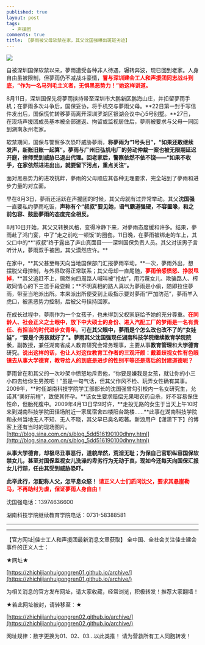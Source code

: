 ```yaml
---
published: true
layout: post
tags:
  - 声援团
comments: true
title: 【夢雨被父母软禁在家，其父沈国强曝出斑斑劣迹】
---
```


![](https://ae01.alicdn.com/kf/HTB1w1QGKf9TBuNjy0Fcq6zeiFXaT.jpg)

自被深圳国保软禁以来，夢雨遭受各种非人待遇，辗转奔波，现已回到老家。人身自由虽被限制，但夢雨仍不减战斗豪情，<span style="color:red;font-weight: bold;">誓与深圳建会工人和声援团同志战斗到底，“作为一名马列毛主义者，无惧黑恶势力！”她这样讲道。</span>

8月11日，深圳国保先将夢雨挟持带至深圳市大鹏新区鹏海山庄，并扣留夢雨手机；在夢雨多次斗争后，国保妥协，将手机交与夢雨父母。**22日第一封手写信件发出后，国保慌忙转移夢雨离开深圳罗湖区银湖会议中心5号别墅。**27日，在现场声援团成员基本被全部遣返、拘留或监视居住后，夢雨被要求与父母一同回到湖南永州老家。

软禁期间，国保与警察多次恐吓威胁夢雨，**称夢雨为“1号头目”，“如果还敢继续发声，新账旧账一起算”。夢雨与广州日弘机电厂的劳动仲裁一案也被无限期延迟开庭，律师受到威胁已退出代理。**回老家后，警察依然不依不饶——**“如果不收手，在家依然进进出出，就要留下污点，重点关注”。**

面对黑恶势力的进攻挑衅，夢雨的父母顺应其各种无理要求，完全站到了夢雨和进步力量的对立面。

早在8月3日，夢雨还活跃在声援团的时候，其父母就有过异常举动。其父**沈国强**一直要私约夢雨吃饭，**声称有个“叔叔”要见她，语气霸道强硬，不容置喙，和之前包容、鼓励夢雨的态度完全相反。**

8月10日开始，其父又转换风格，变得冷静下来，对夢雨态度缓和许多。结果，夢雨赴了鸿门宴，中了“走之前吃一顿饭”的圈套。11日晚，在夢雨被绑走的车上，其父口中的**“叔叔”终于露出了庐山真面目——深圳国保负责人员。其父对该男子言听计从，夢雨双手被困，其父漠然应许。**

在家中，**其父甚至每天向当地国保部门汇报夢雨举动。**一次，夢雨外出，想摆脱父母控制，与外界取得正常联系；其父母却一直尾随，<span style="color:red;font-weight: bold;">夢雨倍感愤怒、挣脱甩掉</span>，**其父追赶不上，居然向四周路人喊叫被“抢劫”，用污蔑女儿、欺骗路人、榨取同情心的下三滥手段耍赖；**不明真相的路人真以为夢雨是小偷，随即拉住夢雨，带至当地派出所。本来派出所便受到上级指示要对夢雨“严加防范”，夢雨羊入虎口，被黑恶势力控制，后被父母挟持回家。

在成长过程中，夢雨作为一个女孩子，也未得到父权家庭给予她的充分尊重。<span style="color:red;font-weight: bold;">在同龄人、社会正义之士眼中，放下中大硕士的身份、进入汽配工厂的梦雨是一名有责任、有担当的时代进步女青年</span>。可**在其父眼中，夢雨是个怎么改也改不了的“女娃娃”，“要是个男孩就好了”。**夢雨其父沈国强现任**湖南科技学院继续教育学院院长**，副教授，兼任湖南省成人教育研究会常务理事，主要从事**教育管理**和**大学德育**研究。<span style="color:red;font-weight: bold;">说出这样的话，也让人对这位教育工作者的三观汗颜：戴着歧视女性有色眼镜去从事大学德育，教导给人的到底是进步的性别平等还是落后的封建道德呢？</span>

夢雨曾在和其父的一次吵架中愤怒地斥责他，“你要是嫌我是女孩，就让你的小三小四去给你生男孩吧！”虽是一句气话，但其父作风不检、玩弄女性确有其事。2009年，**时任湖南科技学院学工部部长的沈国强曾勾引校内一名女研究生，允诺其“美好前程”，致使其怀孕。**该女生要求赔偿无果喝农药自杀，好不容易保住性命，但胎死腹中。2009年4月13日早9时许，**走投无路的女生于当天上午10时来到湖南科技学院田径场附近一家属宿舍四楼阳台跳楼……**此事在湖南科技学院和永州当地无人不知、无人不晓，其父早已臭名昭著。新浪用户【潇潇下下】的博客上还有当时的现场图片。
[http://blog.sina.com.cn/s/blog_5dd516190100dhny.html](http://blog.sina.com.cn/s/blog_5dd516190100dhny.html)

**从事大学德育，却极尽丑事恶行，道貌岸然，荒淫无耻；为保自己官职纵容国保软禁女儿，甚至对国保监视女儿洗澡的卑劣行为无动于衷，现如今还每天向国保汇报女儿行踪，任由其受到威胁恐吓。**

**此举此行，怎配称人父，怎平息众怒！**
<span style="color:red;font-weight: bold;">请正义人士们质问沈父，要求其悬崖勒马，不再助纣为虐，保证夢雨人身自由！<span>

沈国强电话：13974636600

湖南科技学院继续教育学院电话：0731-58388581

---

---

【官方网址|佳士工人和声援团最新消息文章获取】
全中国、全社会关注佳士建会事件的正义人士：

★网址★

[https://zhichijianhuigongren01.github.io/archive/](https://zhichijianhuigongren01.github.io/archive/)

为相关消息的官方发布网址，请大家收藏，经常浏览，积极转发！推荐大家翻墙！

★若此网址被封，请转移至：★

[https://zhichijianhuigongren02.github.io/archive/](https://zhichijianhuigongren02.github.io/archive/)

网址规律：数字更换为01、02、03...以此类推！
请为营救所有工人同胞转发！
